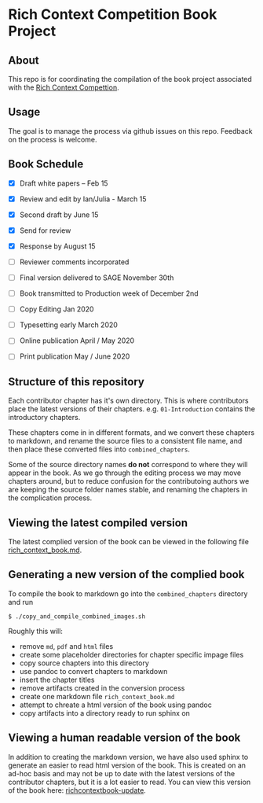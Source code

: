 # Rich Context Competition Book Project

## About 

This repo is for coordinating the compilation of the book project associated with the [Rich Context Compettion](http://coleridgeinitiative.org/richcontextcompetition).

## Usage

The goal is to manage the process via github issues on this repo. Feedback on the process is welcome. 


## Book Schedule

- [x] Draft white papers – Feb 15 
- [x] Review and edit by Ian/Julia - March 15  
- [x] Second draft by June 15  
- [x] Send for review  
- [x] Response by August 15  
- [ ] Reviewer comments incorporated
- [ ] Final version delivered to SAGE November 30th  
- [ ] Book transmitted to Production week of December 2nd  
- [ ] Copy Editing Jan 2020  
- [ ] Typesetting early March 2020 
- [ ] Online publication April / May 2020 
- [ ] Print publication May / June 2020  


## Structure of this repository   

Each contributor chapter has it's own directory. This is where contributors place the latest versions of their chapters. e.g. `01-Introduction` contains the introductory chapters. 

These chapters come in in different formats, and we convert these chapters to markdown, and rename the source files to a consistent file name, and then place these converted files into `combined_chapters`. 

Some of the source directory names **do not** correspond to where they will appear in the book. As we go through the editing process we may move chapters around, but to reduce confusion for the contributoing authors we are keeping the source folder names stable, and renaming the chapters in the complication process. 



## Viewing the latest compiled version  

The latest complied version of the book can be viewed in the following file [rich_context_book.md](https://github.com/rich-context-competition/rich-context-book-2019/blob/master/combined_chapters/rich_context_book.md).  



## Generating a new version of the complied book  

To compile the book to markdown go into the `combined_chapters` directory and run

`
$ ./copy_and_compile_combined_images.sh
`

Roughly this will: 

- remove `md`, `pdf` and `html` files  
- create some placeholder directories for chapter specific impage files  
- copy source chapters into this directory   
- use pandoc to convert chapters to markdown  
- insert the chapter titles  
- remove artifacts created in the conversion process  
- create one markdown file `rich_context_book.md`  
- attempt to chreate a html version of the book using pandoc  
- copy artifacts into a directory ready to run sphinx on  



## Viewing a human readable version of the book  

In addition to creating the markdown version, we have also used sphinx to generate an easier to read html version of the book. This is created on an ad-hoc basis and may not be up to date with the latest versions of the contributor chapters, but it is a lot easier to read. You can view this version of the book here:  [richcontextbook-update](https://tinyurl.com/richcontextbook-update).  
